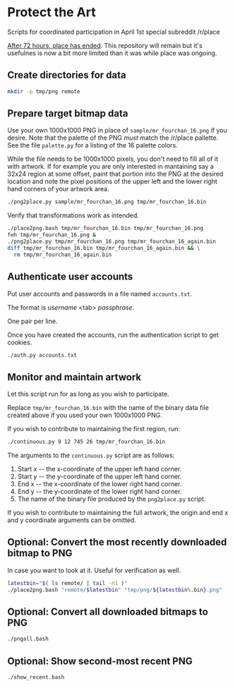 # Protect the Art

Scripts for coordinated participation in April 1st special subreddit /r/place

[After 72 hours, place has ended](https://www.reddit.com/r/place/comments/6382bb/place_has_ended/). This repository will remain but it's usefulnes is now a bit more limited than it was while place was ongoing.

## Create directories for data

```bash
mkdir -p tmp/png remote
```

## Prepare target bitmap data

Use your own 1000x1000 PNG in place of `sample/mr_fourchan_16.png` if you
desire.  Note that the palette of the PNG *must* match the /r/place pallette.
See the file `palette.py` for a listing of the 16 palette colors.

While the file needs to be 1000x1000 pixels, you don't need to fill all of
it with artwork. If for example you are only interested in mantaining say
a 32x24 region at some offset, paint that portion into the PNG at the
desired location and note the pixel positions of the upper left and the
lower right hand corners of your artwork area.

```bash
./png2place.py sample/mr_fourchan_16.png tmp/mr_fourchan_16.bin
```

Verify that transformations work as intended.

```bash
./place2png.bash tmp/mr_fourchan_16.bin tmp/mr_fourchan_16.png
feh tmp/mr_fourchan_16.png &
./png2place.py tmp/mr_fourchan_16.png tmp/mr_fourchan_16_again.bin
diff tmp/mr_fourchan_16.bin tmp/mr_fourchan_16_again.bin && \
  rm tmp/mr_fourchan_16_again.bin
```

## Authenticate user accounts

Put user accounts and passwords in a file named `accounts.txt`.

The format is *username* &lt;tab&gt; *passphrase*.

One pair per line.

Once you have created the accounts, run
the authentication script to get cookies.

```bash
./auth.py accounts.txt
```

## Monitor and maintain artwork

Let this script run for as long as you wish to participate.

Replace `tmp/mr_fourchan_16.bin` with the name of the
binary data file created above if you used your own 1000x1000 PNG.

If you wish to contribute to maintaining the first region, run:

```bash
./continuous.py 9 12 745 26 tmp/mr_fourchan_16.bin
```

The arguments to the `continuous.py` script are as follows:

1. Start x -- the x-coordinate of the upper left hand corner.
2. Start y -- the y-coordinate of the upper left hand corner.
3. End x -- the x-coordinate of the lower right hand corner.
4. End y -- the y-coordinate of the lower right hand corner.
5. The name of the binary file produced by the `png2place.py` script.

If you wish to contribute to maintaining the full artwork,
the origin and end x and y coordinate arguments can be omitted.

## Optional: Convert the most recently downloaded bitmap to PNG

In case you want to look at it. Useful for verification as well.

```bash
latestbin="$( ls remote/ | tail -n1 )"
./place2png.bash "remote/$latestbin" "tmp/png/${latestbin%.bin}.png"
```

## Optional: Convert all downloaded bitmaps to PNG

```bash
./pngall.bash
```

## Optional: Show second-most recent PNG

```bash
./show_recent.bash
```
